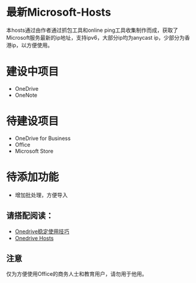 # 最新Microsoft-Hosts

本hosts通过由作者通过抓包工具和online ping工具收集制作而成，获取了Microsoft服务最新的ip地址，支持ipv6，大部分ip均为anycast ip，少部分为香港ip，以方便使用。

# 建设中项目

 - OneDrive
 - OneNote
 
# 待建设项目

 - OneDrive for Business
 - Office
 - Microsoft Store
  
# 待添加功能

 - 增加批处理，方便导入
 
## 请搭配阅读：
 - [Onedrive稳定使用技巧](https://www.zhangxuhu.com/archives/35.html)
 - [Onedrive Hosts](https://www.zhangxuhu.com/archives/158.html)

## 注意
仅为方便使用Office的商务人士和教育用户，请勿用于他用。
